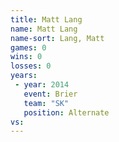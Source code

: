 ```yaml
---
title: Matt Lang
name: Matt Lang
name-sort: Lang, Matt
games: 0
wins: 0
losses: 0
years:
 - year: 2014
   event: Brier
   team: "SK"
   position: Alternate
vs:
---
```

